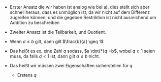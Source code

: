 - Erster Ansatz die wir haben ist analog wie bei a), dies stellt sich aber schnell heraus, dass es unmöglich ist, da wir nicht auf dem Differenz zugreifen können, und die gegeben Restriktion ist nicht ausreichend um Addition zu beschreiben

- Zweiter Ansatz ist die Teilbarkeit, und Quotient.
- Wenn $a \leq b$ gilt, dann gilt $\frac{b}{a} \geq 1$
- Das heißt es ex. eine Zahl $q$ sodass, $a \dot{*}q =b$, wobei $q \geq 1$ seien muss, da falls $q < 1$ ist, dann gilt $a \leq b$ nicht.
- Das heißt wir müssen zwei Eigenschaften sicherstellen für $q$
	- Erstens $q$